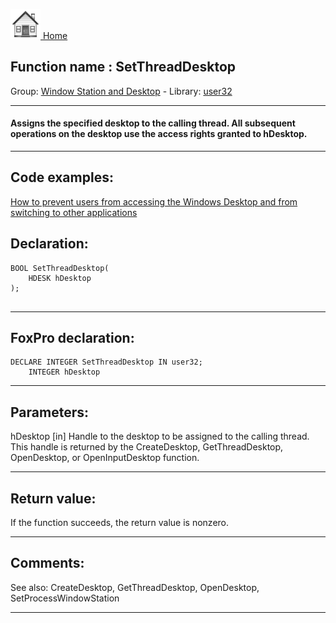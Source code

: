 [<img src="../../images/home.png"> Home ](https://github.com/VFPX/Win32API)  

## Function name : SetThreadDesktop
Group: [Window Station and Desktop](../../functions_group.md#Window_Station_and_Desktop)  -  Library: [user32](../../../libraries.md#user32)  
***  


#### Assigns the specified desktop to the calling thread. All subsequent operations on the desktop use the access rights granted to hDesktop.
***  


## Code examples:
[How to prevent users from accessing the Windows Desktop and from switching to other applications](../../samples/sample_492.md)  

## Declaration:
```foxpro  
BOOL SetThreadDesktop(
	HDESK hDesktop
);
  
```  
***  


## FoxPro declaration:
```foxpro  
DECLARE INTEGER SetThreadDesktop IN user32;
	INTEGER hDesktop  
```  
***  


## Parameters:
hDesktop 
[in] Handle to the desktop to be assigned to the calling thread. This handle is returned by the CreateDesktop, GetThreadDesktop, OpenDesktop, or OpenInputDesktop function.  
***  


## Return value:
If the function succeeds, the return value is nonzero.  
***  


## Comments:
See also: CreateDesktop, GetThreadDesktop, OpenDesktop, SetProcessWindowStation  
  
***  

